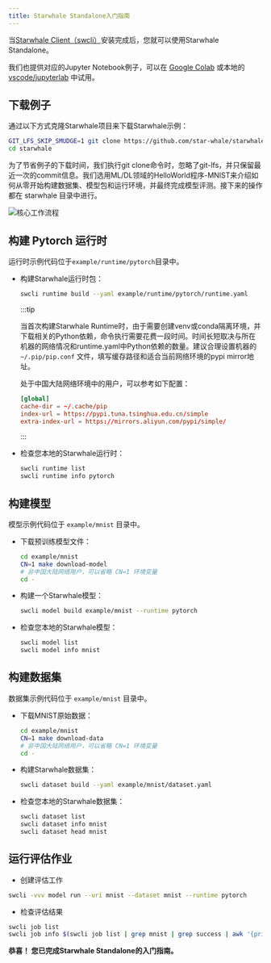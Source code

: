 ```yaml
---
title: Starwhale Standalone入门指南
---
```


当[Starwhale Client（swcli）](../swcli)安装完成后，您就可以使用Starwhale Standalone。

我们也提供对应的Jupyter Notebook例子，可以在 [Google Colab](https://colab.research.google.com/github/star-whale/starwhale/blob/main/example/notebooks/quickstart-standalone.ipynb) 或本地的 [vscode/jupyterlab](https://github.com/star-whale/starwhale/blob/main/example/notebooks/quickstart-standalone.ipynb) 中试用。

## 下载例子

通过以下方式克隆Starwhale项目来下载Starwhale示例：

```bash
GIT_LFS_SKIP_SMUDGE=1 git clone https://github.com/star-whale/starwhale.git --depth 1
cd starwhale
```

为了节省例子的下载时间，我们执行git clone命令时，忽略了git-lfs，并只保留最近一次的commit信息。我们选用ML/DL领域的HelloWorld程序-MNIST来介绍如何从零开始构建数据集、模型包和运行环境，并最终完成模型评测。接下来的操作都在 starwhale 目录中进行。

![核心工作流程](https://starwhale-examples.oss-cn-beijing.aliyuncs.com/docs/standalone-core-workflow.gif)

## 构建 Pytorch 运行时

运行时示例代码位于`example/runtime/pytorch`目录中。

- 构建Starwhale运行时包：

  ```bash
  swcli runtime build --yaml example/runtime/pytorch/runtime.yaml
  ```

  :::tip

  当首次构建Starwhale Runtime时，由于需要创建venv或conda隔离环境，并下载相关的Python依赖，命令执行需要花费一段时间。时间长短取决与所在机器的网络情况和runtime.yaml中Python依赖的数量。建议合理设置机器的 `~/.pip/pip.conf` 文件，填写缓存路径和适合当前网络环境的pypi mirror地址。

  处于中国大陆网络环境中的用户，可以参考如下配置：

    ```conf
    [global]
    cache-dir = ~/.cache/pip
    index-url = https://pypi.tuna.tsinghua.edu.cn/simple
    extra-index-url = https://mirrors.aliyun.com/pypi/simple/
    ```

  :::

- 检查您本地的Starwhale运行时：

  ```bash
  swcli runtime list
  swcli runtime info pytorch
  ```

## 构建模型

模型示例代码位于 `example/mnist` 目录中。

- 下载预训练模型文件：

  ```bash
  cd example/mnist
  CN=1 make download-model
  # 非中国大陆网络用户，可以省略 CN=1 环境变量
  cd -
  ```

- 构建一个Starwhale模型：

  ```bash
  swcli model build example/mnist --runtime pytorch
  ```

- 检查您本地的Starwhale模型：

  ```bash
  swcli model list
  swcli model info mnist
  ```

## 构建数据集

数据集示例代码位于 `example/mnist` 目录中。

- 下载MNIST原始数据：

  ```bash
  cd example/mnist
  CN=1 make download-data
  # 非中国大陆网络用户，可以省略 CN=1 环境变量
  cd -
  ```

- 构建Starwhale数据集：

  ```bash
  swcli dataset build --yaml example/mnist/dataset.yaml
  ```

- 检查您本地的Starwhale数据集：

  ```bash
  swcli dataset list
  swcli dataset info mnist
  swcli dataset head mnist
  ```

## 运行评估作业

- 创建评估工作

 ```bash
 swcli -vvv model run --uri mnist --dataset mnist --runtime pytorch
 ```

- 检查评估结果

 ```bash
 swcli job list
 swcli job info $(swcli job list | grep mnist | grep success | awk '{print $1}' | head -n 1)
 ```

**恭喜！ 您已完成Starwhale Standalone的入门指南。**
